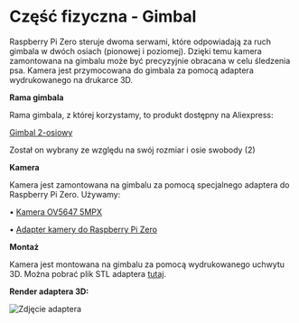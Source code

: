 # **Część fizyczna - Gimbal**

Raspberry Pi Zero steruje dwoma serwami, które odpowiadają za ruch gimbala w dwóch osiach (pionowej i poziomej). Dzięki temu kamera zamontowana na gimbalu może być precyzyjnie obracana w celu śledzenia psa. Kamera jest przymocowana do gimbala za pomocą adaptera wydrukowanego na drukarce 3D.

**Rama gimbala**

Rama gimbala, z której korzystamy, to produkt dostępny na Aliexpress:

[Gimbal 2-osiowy](https://pl.aliexpress.com/item/1005005666356097.html?spm=a2g0o.order_list.order_list_main.5.775b1c24NJayaF&gatewayAdapt=glo2pol)

Został on wybrany ze względu na swój rozmiar i osie swobody (2)

**Kamera**

Kamera jest zamontowana na gimbalu za pomocą specjalnego adaptera do Raspberry Pi Zero. Używamy:

• [Kamera OV5647 5MPX](https://botland.com.pl/kamery-do-raspberry-pi/5619-kamera-odseven-camera-hd-ov5647-5mpx-dla-raspberry-pi-5904422333850.html)

• [Adapter kamery do Raspberry Pi Zero](https://botland.com.pl/tasmy-ffc-i-obudowy-do-kamer-do-raspberry-pi/9094-adapter-do-kamery-dla-raspberry-pi-zero-300mm-5904422372606.html)

**Montaż**

Kamera jest montowana na gimbalu za pomocą wydrukowanego uchwytu 3D. Można pobrać plik STL adaptera [tutaj](assets/adapter3d.stl).

**Render adaptera 3D:**

![Zdjęcie adaptera](assets/adapter3d.png)


